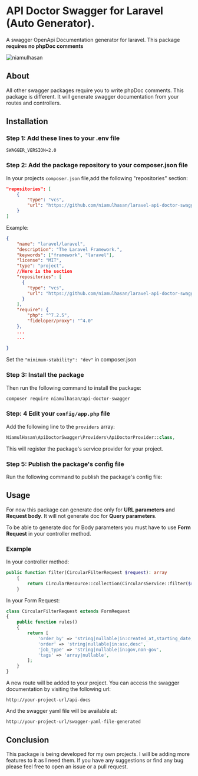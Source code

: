 # API Doctor Swagger for Laravel (Auto Generator).
A swagger OpenApi Documentation generator for laravel. This package **requires no phpDoc comments**
<p align="left"> <img src="https://komarev.com/ghpvc/?username=laravel-api-doctor-swagger&label=Views&color=0e75b6&style=flat" alt="niamulhasan" /> </p>

## About 
All other swagger packages require you to write phpDoc comments. This package is different. It will generate swagger documentation from your routes and controllers.

## Installation
### Step 1: Add these lines to your .env file
```
SWAGGER_VERSION=2.0
```
### Step 2: Add the package repository to your composer.json file
In your projects `composer.json` file,add the following "repositories" section:
```json
"repositories": [
    {
        "type": "vcs",
        "url": "https://github.com/niamulhasan/laravel-api-doctor-swagger"
    }
]
```

Example:
```json
{
    "name": "laravel/laravel",
    "description": "The Laravel Framework.",
    "keywords": ["framework", "laravel"],
    "license": "MIT",
    "type": "project",
    //Here is the section
    "repositories": [
      {
        "type": "vcs",
        "url": "https://github.com/niamulhasan/laravel-api-doctor-swagger"
      }
    ],
    "require": {
        "php": "^7.2.5",
        "fideloper/proxy": "^4.0"
    },
    ...
    ...
        
}
```

Set the `"minimum-stability": "dev"` in composer.json

### Step 3: Install the package
Then run the following command to install the package:
```bash
composer require niamulhasan/api-doctor-swagger
```
### Step: 4 Edit your `config/app.php` file
Add the following line to the `providers` array:
```php
NiamulHasan\ApiDoctorSwagger\Providers\ApiDoctorProvider::class,
```
This will register the package's service provider for your project.

### Step 5: Publish the package's config file
Run the following command to publish the package's config file:


## Usage
For now this package can generate doc only for **URL parameters** and **Request body**. It will not generate doc for **Query parameters**.

To be able to generate doc for Body parameters you must have to use **Form Request** in your controller method.

### Example
In your controller method:
```php
public function filter(CircularFilterRequest $request): array
    {
        return CircularResource::collection(CircularsService::filter($request->job_type, $request->order_by, $request->order, $request->tags))->toArray($request);
    }
```
In your Form Request:
```php
class CircularFilterRequest extends FormRequest
{
    public function rules()
    {
        return [
            'order_by' => 'string|nullable|in:created_at,starting_date,deadline',
            'order' => 'string|nullable|in:asc,desc',
            'job_type' => 'string|nullable|in:gov,non-gov',
            'tags' => 'array|nullable',
        ];
    }
}
```




A new route will be added to your project. You can access the swagger documentation by visiting the following url:
```
http://your-project-url/api-docs
```
And the swagger yaml file will be available at:
```
http://your-project-url/swagger-yaml-file-generated
```

## Conclusion
This package is being developed for my own projects. I will be adding more features to it as I need them. If you have any suggestions or find any bug please feel free to open an issue or a pull request.
